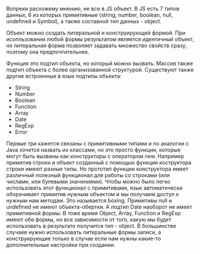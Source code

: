 Вопреки расхожему мнению, не все в JS объект. В JS есть 7 типов данных, 6 из которых примитивные (string, number, boolean, null, undefined и Symbol), а также составной тип данных - object.

Объект можно создать литеральной и конструирующей формой. При исопльзовании любой формы результатом является идентичный объект, но литеральная форма позволяет задавать множество свойств сразу, поэтому она предпочтительнее.

Функция это подтип объекта, но который можно вызвать. Массив также подтип объекта с более организованной структурой. Существуют также другие встроенные в язык подтипы объекта:
- String
- Number
- Boolean
- Function
- Array
- Date
- RegExp
- Error

Первые три кажется связаны с примитивными типами и по аналогии с Java хочется назвать их классами, но это просто функции, которые могут быть вызваны как конструкторы с оператором new.
Например примитив строки и объект созданный с помощью функции коструктора строки имеют разные типы. Но прототип функции конструктора имеет различный полезный функционал для работы со строками (или числами, или булевыми значениями). Чтобы можно было легко использовать этот функционал с примитивами, язык автоматически оборачивает примитив нужным объектом и мы получаем доступ к нужным нам методам.
Это называется boxing.
Примитивы null и undefined не имеют объекта-обертки. А подтип Date наоборот не имеет примитивной формы.
В тоже время Object, Array, Function и RegExp имеют обе формы, но все зависимости от того, какую мы будет использовать в результате получится тип - object. В большинстве случаев нужно использовать литеральные формы записи, а конструирующие только в случае если нам нужны какие-то дополнительные настройки при создании.

